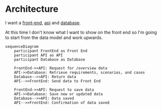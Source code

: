 # Architecture

I want a [front-end](./front-end.md), [api](./api.md) and [database](./erd.md). 

At this time I don't know what I want to show on the front end so I'm going to start from the data model and work upwards.

```mermaid
sequenceDiagram
    participant FrontEnd as Front End
    participant API as API
    participant Database as Database

    FrontEnd->>API: Request for /overview data
    API->>Database: Retrieve requirements, scenarios, and cases
    Database-->>API: Return data
    API-->>FrontEnd: Send data to Front End

    FrontEnd->>API: Request to save data
    API->>Database: Save new or updated data
    Database-->>API: Data saved
    API-->>FrontEnd: Confirmation of data saved
```
